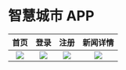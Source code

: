 # 智慧城市 APP

首页                |  登录       |        注册        |   新闻详情
:-------------------------:|:-------------------------:|:-------------------------:|:-------------------------:
![](https://github.com/birdbone/flutter_smart_city/blob/master/screenshots/home.png?raw=true) | ![](https://github.com/birdbone/flutter_smart_city/blob/master/screenshots/login.png?raw=true) | ![](https://github.com/birdbone/flutter_smart_city/blob/master/screenshots/SignUpPage.png?raw=true) | ![](https://github.com/birdbone/flutter_smart_city/blob/master/screenshots/NewsDetail.png?raw=true) | ![]
